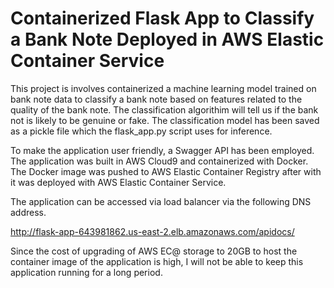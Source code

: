 # Containerized Flask App to Classify a Bank Note Deployed in AWS Elastic Container Service

This project is involves containerized a machine learning model trained on bank note data to classify a bank note based on features related to the quality of the bank note. The classification algorithim will tell us if the bank not is likely to be genuine or fake. The classification model has been saved as a pickle file which the flask_app.py script uses for inference.

To make the application user friendly, a Swagger API has been employed. The application was built in AWS Cloud9 and containerized with Docker. The Docker image was pushed to AWS Elastic Container Registry after with it was deployed with AWS Elastic Container Service. 

The application can be accessed via load balancer via the following DNS address. 

http://flask-app-643981862.us-east-2.elb.amazonaws.com/apidocs/

Since the cost of upgrading of AWS EC@ storage to 20GB to host the container image of the application is high, I will not be able to keep this application running for a long period. 
